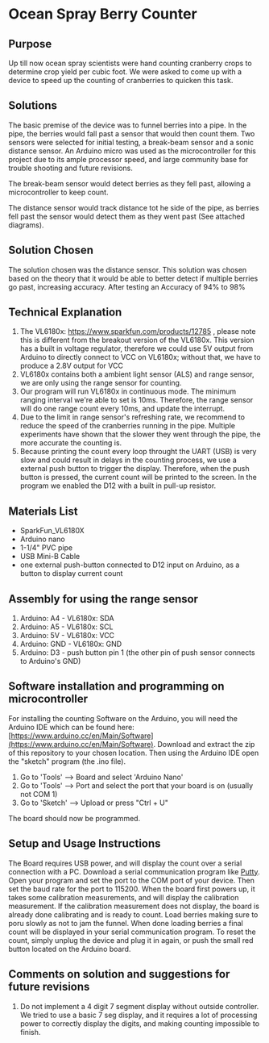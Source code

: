 # Ocean Spray Berry Counter
## Purpose
Up till now ocean spray scientists were hand counting cranberry crops to determine crop yield per cubic foot.  We were asked to come up with a device to speed up the counting of cranberries to quicken this task.
## Solutions
The basic premise of the device was to funnel berries into a pipe. In the pipe, the berries would fall past a sensor that would then count them.  Two sensors were selected for initial testing, a break-beam sensor and a sonic distance sensor.  An Arduino micro was used as the microcontroller for this project due to its ample processor speed, and large community base for trouble shooting and future revisions.

The break-beam sensor would detect berries as they fell past, allowing a microcontroller to keep count.  

The distance sensor would track distance tot he side of the pipe, as berries fell past the sensor would detect them as they went past  (See attached diagrams).
## Solution Chosen
The solution chosen was the distance sensor.  This solution was chosen based on the theory that it would be able to better detect if multiple berries go past, increasing accuracy.  After testing an Accuracy of 94% to 98%

## Technical Explanation
1. The VL6180x: https://www.sparkfun.com/products/12785 , please note this is different from the breakout version of the VL6180x. This version has a built in voltage regulator, therefore we could use 5V output from Arduino to directly connect to VCC on VL6180x; without that, we have to produce a 2.8V output for VCC
2. VL6180x contains both a ambient light sensor (ALS) and range sensor, we are only using the range sensor for counting.
3. Our program will run VL6180x in continuous mode. The minimum ranging interval we're able to set is 10ms. Therefore, the range sensor will do one range count every 10ms, and update the interrupt.
4. Due to the limit in range sensor's refreshing rate, we recommend to reduce the speed of the cranberries running in the pipe.  Multiple experiments have shown that the slower they went through the pipe, the more accurate the counting is.
5. Because printing the count every loop throught the UART (USB) is very slow and could result in delays in the counting process, we use a external push button to trigger the display. Therefore, when the push button is pressed, the current count will be printed to the screen. In the program we enabled the D12 with a built in pull-up resistor.

## Materials List
* SparkFun_VL6180X
* Arduino nano
* 1-1/4" PVC pipe
* USB Mini-B Cable
* one external push-button connected to D12 input on Arduino, as a button to display current count

## Assembly for using the range sensor
1. Arduino: A4 - VL6180x: SDA
2. Arduino: A5 - VL6180x: SCL
3. Arduino: 5V - VL6180x: VCC
4. Arduino: GND - VL6180x: GND
5. Arduino: D3 - push button pin 1 (the other pin of push sensor connects to Arduino's GND)


## Software installation and programming on microcontroller
For installing the counting Software on the Arduino, you will need the Arduino IDE which can be found here: [https://www.arduino.cc/en/Main/Software](https://www.arduino.cc/en/Main/Software). Download and extract the zip of this repository to your chosen location.  Then using the Arduino IDE open the "sketch" program (the .ino file).
1. Go to 'Tools' --> Board and select 'Arduino Nano'
2. Go to 'Tools' --> Port and select the port that your board is on (usually not COM 1)
3. Go to 'Sketch' --> Upload or press "Ctrl + U"

The board should now be programmed.

## Setup and Usage Instructions
The Board requires USB power, and will display the count over a serial connection with a PC.
Download a serial communication program like [Putty](http://www.putty.org/).  Open your program and set the port to the COM port of your device.  Then set the baud rate for the port to 115200.  When the board first powers up, it takes some calibration measurements, and will display the calibration measurement.  If the calibration measurement does not display, the board is already done calibrating and is ready to count.  Load berries making sure to poru slowly as not to jam the funnel.  When done loading berries a final count will be displayed in your serial communication program.  To reset the count, simply unplug the device and plug it in again, or push the small red button located on the Arduino board.

## Comments on solution and suggestions for future revisions
1. Do not implement a 4 digit 7 segment display without outside controller. We tried to use a basic 7 seg display, and it requires a lot of processing power to correctly display the digits, and making counting impossible to finish.